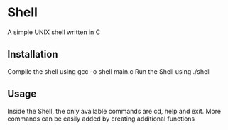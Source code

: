 # Shell
A simple UNIX shell written in C

## Installation
Compile the shell using gcc -o shell main.c
Run the Shell using ./shell

## Usage
Inside the Shell, the only available commands are cd, help and exit. More commands can be easily added by creating additional functions
